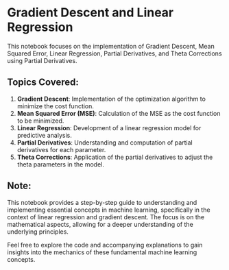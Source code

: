 # Gradient Descent and Linear Regression

This notebook focuses on the implementation of Gradient Descent, Mean Squared Error, Linear Regression, Partial Derivatives, and Theta Corrections using Partial Derivatives.

## Topics Covered:

1. **Gradient Descent**: Implementation of the optimization algorithm to minimize the cost function.
2. **Mean Squared Error (MSE)**: Calculation of the MSE as the cost function to be minimized.
3. **Linear Regression**: Development of a linear regression model for predictive analysis.
4. **Partial Derivatives**: Understanding and computation of partial derivatives for each parameter.
5. **Theta Corrections**: Application of the partial derivatives to adjust the theta parameters in the model.

## Note:

This notebook provides a step-by-step guide to understanding and implementing essential concepts in machine learning, specifically in the context of linear regression and gradient descent. The focus is on the mathematical aspects, allowing for a deeper understanding of the underlying principles.

Feel free to explore the code and accompanying explanations to gain insights into the mechanics of these fundamental machine learning concepts.
